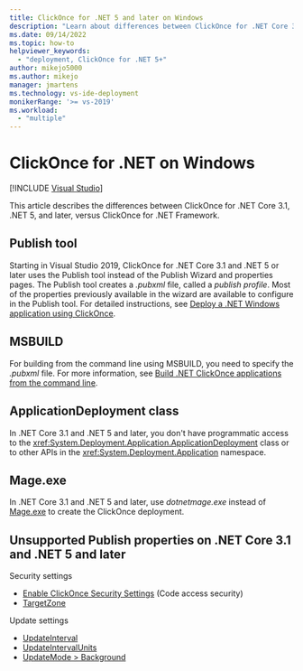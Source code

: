 ```yaml
---
title: ClickOnce for .NET 5 and later on Windows
description: "Learn about differences between ClickOnce for .NET Core 3.1, .NET 5 and later versus ClickOnce for .NET Framework."
ms.date: 09/14/2022
ms.topic: how-to
helpviewer_keywords:
  - "deployment, ClickOnce for .NET 5+"
author: mikejo5000
ms.author: mikejo
manager: jmartens
ms.technology: vs-ide-deployment
monikerRange: '>= vs-2019'
ms.workload:
  - "multiple"
---
```

# ClickOnce for .NET on Windows

 [!INCLUDE [Visual Studio](~/includes/applies-to-version/vs-windows-only.md)]

This article describes the differences between ClickOnce for .NET Core 3.1, .NET 5, and later, versus ClickOnce for .NET Framework.

## Publish tool

Starting in Visual Studio 2019, ClickOnce for .NET Core 3.1 and .NET 5 or later uses the Publish tool instead of the Publish Wizard and properties pages. The Publish tool creates a *.pubxml* file, called a *publish profile*. Most of the properties previously available in the wizard are available to configure in the Publish tool. For detailed instructions, see [Deploy a .NET Windows application using ClickOnce](../deployment/quickstart-deploy-using-clickonce-folder.md).

## MSBUILD

For building from the command line using MSBUILD, you need to specify the *.pubxml* file. For more information, see [Build .NET ClickOnce applications from the command line](../deployment/building-clickonce-applications-from-the-command-line.md#build-net-clickonce-applications-from-the-command-line).

## ApplicationDeployment class

In .NET Core 3.1 and .NET 5 and later, you don't have programmatic access to the <xref:System.Deployment.Application.ApplicationDeployment> class or to other APIs in the <xref:System.Deployment.Application> namespace.

## Mage.exe

In .NET Core 3.1 and .NET 5 and later, use *dotnetmage.exe* instead of [Mage.exe](../deployment/clickonce-security-and-deployment.md#clickonce-tools) to create the ClickOnce deployment.

## Unsupported Publish properties on .NET Core 3.1 and .NET 5 and later

Security settings

- [Enable ClickOnce Security Settings](../deployment/code-access-security-for-clickonce-applications) (Code access security)
- [TargetZone](../deployment/securing-clickonce-applications.md#zones)

Update settings

- [UpdateInterval](../deployment/choosing-a-clickonce-update-strategy.md#specify-update-intervals)
- [UpdateIntervalUnits](../deployment/choosing-a-clickonce-update-strategy.md#specify-update-intervals)
- [UpdateMode > Background](../deployment/building-clickonce-applications-from-the-command-line.md#publish-properties)